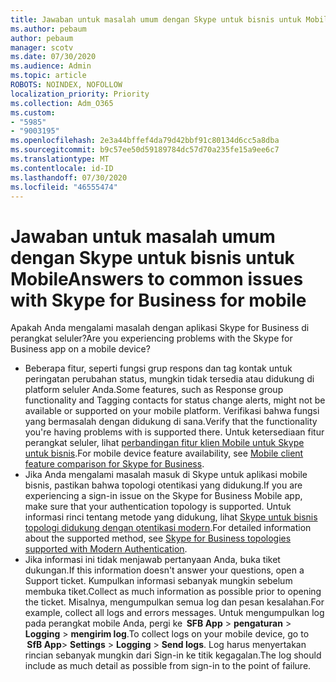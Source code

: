 ```yaml
---
title: Jawaban untuk masalah umum dengan Skype untuk bisnis untuk Mobile
ms.author: pebaum
author: pebaum
manager: scotv
ms.date: 07/30/2020
ms.audience: Admin
ms.topic: article
ROBOTS: NOINDEX, NOFOLLOW
localization_priority: Priority
ms.collection: Adm_O365
ms.custom:
- "5985"
- "9003195"
ms.openlocfilehash: 2e3a44bffef4da79d42bbf91c80134d6cc5a8dba
ms.sourcegitcommit: b9c57ee50d59189784dc57d70a235fe15a9ee6c7
ms.translationtype: MT
ms.contentlocale: id-ID
ms.lasthandoff: 07/30/2020
ms.locfileid: "46555474"
---
```

# <a name="answers-to-common-issues-with-skype-for-business-for-mobile"></a><span data-ttu-id="5f002-102">Jawaban untuk masalah umum dengan Skype untuk bisnis untuk Mobile</span><span class="sxs-lookup"><span data-stu-id="5f002-102">Answers to common issues with Skype for Business for mobile</span></span>

<span data-ttu-id="5f002-103">Apakah Anda mengalami masalah dengan aplikasi Skype for Business di perangkat seluler?</span><span class="sxs-lookup"><span data-stu-id="5f002-103">Are you experiencing problems with the Skype for Business app on a mobile device?</span></span>

- <span data-ttu-id="5f002-104">Beberapa fitur, seperti fungsi grup respons dan tag kontak untuk peringatan perubahan status, mungkin tidak tersedia atau didukung di platform seluler Anda.</span><span class="sxs-lookup"><span data-stu-id="5f002-104">Some features, such as Response group functionality and Tagging contacts for status change alerts, might not be available or supported on your mobile platform.</span></span> <span data-ttu-id="5f002-105">Verifikasi bahwa fungsi yang bermasalah dengan didukung di sana.</span><span class="sxs-lookup"><span data-stu-id="5f002-105">Verify that the functionality you're having problems with is supported there.</span></span> <span data-ttu-id="5f002-106">Untuk ketersediaan fitur perangkat seluler, lihat [perbandingan fitur klien Mobile untuk Skype untuk bisnis](https://technet.microsoft.com/library/Dn951412.aspx).</span><span class="sxs-lookup"><span data-stu-id="5f002-106">For mobile device feature availability, see [Mobile client feature comparison for Skype for Business](https://technet.microsoft.com/library/Dn951412.aspx).</span></span>
- <span data-ttu-id="5f002-107">Jika Anda mengalami masalah masuk di Skype untuk aplikasi mobile bisnis, pastikan bahwa topologi otentikasi yang didukung.</span><span class="sxs-lookup"><span data-stu-id="5f002-107">If you are experiencing a sign-in issue on the Skype for Business Mobile app, make sure that your authentication topology is supported.</span></span> <span data-ttu-id="5f002-108">Untuk informasi rinci tentang metode yang didukung, lihat [Skype untuk bisnis topologi didukung dengan otentikasi modern](https://docs.microsoft.com/skypeforbusiness/plan-your-deployment/modern-authentication/topologies-supported).</span><span class="sxs-lookup"><span data-stu-id="5f002-108">For detailed information about the supported method, see [Skype for Business topologies supported with Modern Authentication](https://docs.microsoft.com/skypeforbusiness/plan-your-deployment/modern-authentication/topologies-supported).</span></span>  
- <span data-ttu-id="5f002-109">Jika informasi ini tidak menjawab pertanyaan Anda, buka tiket dukungan.</span><span class="sxs-lookup"><span data-stu-id="5f002-109">If this information doesn't answer your questions, open a Support ticket.</span></span> <span data-ttu-id="5f002-110">Kumpulkan informasi sebanyak mungkin sebelum membuka tiket.</span><span class="sxs-lookup"><span data-stu-id="5f002-110">Collect as much information as possible prior to opening the ticket.</span></span> <span data-ttu-id="5f002-111">Misalnya, mengumpulkan semua log dan pesan kesalahan.</span><span class="sxs-lookup"><span data-stu-id="5f002-111">For example, collect all logs and errors messages.</span></span> <span data-ttu-id="5f002-112">Untuk mengumpulkan log pada perangkat mobile Anda, pergi ke  **SFB App** >   **pengaturan**  >   **Logging**  >   **mengirim log**.</span><span class="sxs-lookup"><span data-stu-id="5f002-112">To collect logs on your mobile device, go to  **SfB App**>  **Settings** >  **Logging** >  **Send logs**.</span></span> <span data-ttu-id="5f002-113">Log harus menyertakan rincian sebanyak mungkin dari Sign-in ke titik kegagalan.</span><span class="sxs-lookup"><span data-stu-id="5f002-113">The log should include as much detail as possible from sign-in to the point of failure.</span></span>
